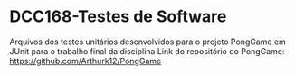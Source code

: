 # DCC168-Testes de Software
Arquivos dos testes unitários desenvolvidos para o projeto PongGame em JUnit para o trabalho final da disciplina
Link do repositório do PongGame: https://github.com/Arthurk12/PongGame
